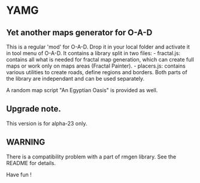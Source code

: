 # YAMG
Yet another maps generator for O-A-D
----------------------------------------

This is a regular 'mod' for O-A-D. Drop it in your local folder and activate it in tool menu of O-A-D.
It contains a library split in two files:
	- fractal.js: contains all what is needed for fractal map generation, which can create full maps or work only on maps areas (Fractal Painter).
	- placers.js: contains various utilities to create roads, define regions and borders.
Both parts of the library are independant and can be used separately.

A random map script "An Egyptian Oasis" is provided as well.

Upgrade note.
-------------
This version is for alpha-23 only.

WARNING
-------
There is a compatibility problem with a part of rmgen library. See the README for details.

Have fun !


